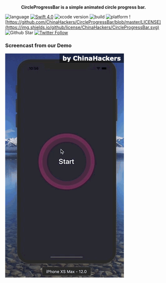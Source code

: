 <p align="center"> <b>CircleProgressBar is a simple animated circle progress bar. </b></p>

![language](https://img.shields.io/badge/language-swift-orange.svg)
[![Swift  4.0](https://img.shields.io/badge/swift-4.2+-blue.svg?style=flat)](https://developer.apple.com/swift/)
![xcode version](https://img.shields.io/badge/xcode-10+-red.svg)
![build](https://img.shields.io/appveyor/ci/gruntjs/grunt.svg)
![platform](https://img.shields.io/badge/platform-ios-lightgrey.svg)
![https://github.com/ChinaHackers/CircleProgressBar/blob/master/LICENSE](https://img.shields.io/github/license/ChinaHackers/CircleProgressBar.svg)
![Github Star](https://img.shields.io/github/stars/ChinaHackers/CircleProgressBar.svg?style=social&label=Star)
[![Twitter Follow](https://img.shields.io/twitter/follow/LiuChuan_.svg?style=social)](https://twitter.com/LiuChuan_)

### Screencast from our Demo

![](https://github.com/ChinaHackers/CircleProgressBar/raw/master/Screencast/Screencast.gif)